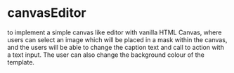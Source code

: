 # canvasEditor
to implement a simple canvas like editor with vanilla HTML Canvas, where users can select an image which will be placed in a mask within the canvas, and the users will be able to change the caption text and call to action with a text input. The user can also change the background colour of the template.
